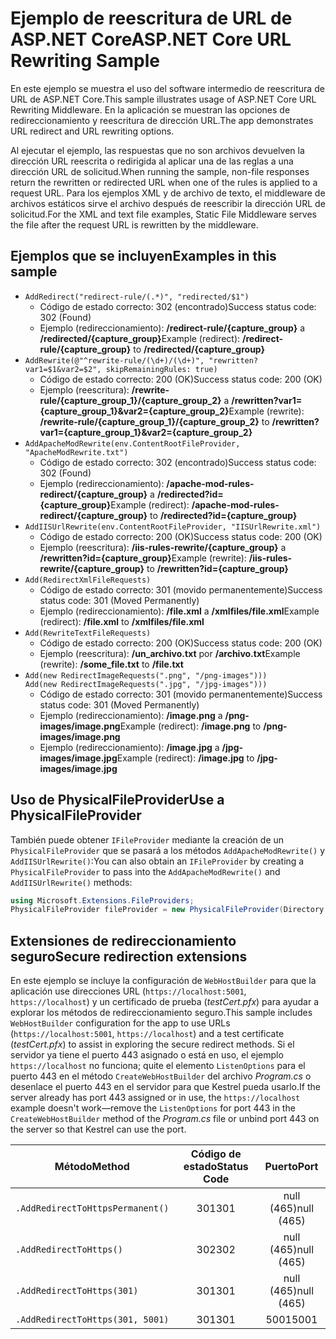 # <a name="aspnet-core-url-rewriting-sample"></a><span data-ttu-id="005fe-101">Ejemplo de reescritura de URL de ASP.NET Core</span><span class="sxs-lookup"><span data-stu-id="005fe-101">ASP.NET Core URL Rewriting Sample</span></span>

<span data-ttu-id="005fe-102">En este ejemplo se muestra el uso del software intermedio de reescritura de URL de ASP.NET Core.</span><span class="sxs-lookup"><span data-stu-id="005fe-102">This sample illustrates usage of ASP.NET Core URL Rewriting Middleware.</span></span> <span data-ttu-id="005fe-103">En la aplicación se muestran las opciones de redireccionamiento y reescritura de dirección URL.</span><span class="sxs-lookup"><span data-stu-id="005fe-103">The app demonstrates URL redirect and URL rewriting options.</span></span>

<span data-ttu-id="005fe-104">Al ejecutar el ejemplo, las respuestas que no son archivos devuelven la dirección URL reescrita o redirigida al aplicar una de las reglas a una dirección URL de solicitud.</span><span class="sxs-lookup"><span data-stu-id="005fe-104">When running the sample, non-file responses return the rewritten or redirected URL when one of the rules is applied to a request URL.</span></span> <span data-ttu-id="005fe-105">Para los ejemplos XML y de archivo de texto, el middleware de archivos estáticos sirve el archivo después de reescribir la dirección URL de solicitud.</span><span class="sxs-lookup"><span data-stu-id="005fe-105">For the XML and text file examples, Static File Middleware serves the file after the request URL is rewritten by the middleware.</span></span>

## <a name="examples-in-this-sample"></a><span data-ttu-id="005fe-106">Ejemplos que se incluyen</span><span class="sxs-lookup"><span data-stu-id="005fe-106">Examples in this sample</span></span>

* `AddRedirect("redirect-rule/(.*)", "redirected/$1")`
  - <span data-ttu-id="005fe-107">Código de estado correcto: 302 (encontrado)</span><span class="sxs-lookup"><span data-stu-id="005fe-107">Success status code: 302 (Found)</span></span>
  - <span data-ttu-id="005fe-108">Ejemplo (redireccionamiento): **/redirect-rule/{capture_group}** a **/redirected/{capture_group}**</span><span class="sxs-lookup"><span data-stu-id="005fe-108">Example (redirect): **/redirect-rule/{capture_group}** to **/redirected/{capture_group}**</span></span>
* `AddRewrite(@"^rewrite-rule/(\d+)/(\d+)", "rewritten?var1=$1&var2=$2", skipRemainingRules: true)`
  - <span data-ttu-id="005fe-109">Código de estado correcto: 200 (OK)</span><span class="sxs-lookup"><span data-stu-id="005fe-109">Success status code: 200 (OK)</span></span>
  - <span data-ttu-id="005fe-110">Ejemplo (reescritura): **/rewrite-rule/{capture_group_1}/{capture_group_2}** a **/rewritten?var1={capture_group_1}&var2={capture_group_2}**</span><span class="sxs-lookup"><span data-stu-id="005fe-110">Example (rewrite): **/rewrite-rule/{capture_group_1}/{capture_group_2}** to **/rewritten?var1={capture_group_1}&var2={capture_group_2}**</span></span>
* `AddApacheModRewrite(env.ContentRootFileProvider, "ApacheModRewrite.txt")`
  - <span data-ttu-id="005fe-111">Código de estado correcto: 302 (encontrado)</span><span class="sxs-lookup"><span data-stu-id="005fe-111">Success status code: 302 (Found)</span></span>
  - <span data-ttu-id="005fe-112">Ejemplo (redireccionamiento): **/apache-mod-rules-redirect/{capture_group}** a **/redirected?id={capture_group}**</span><span class="sxs-lookup"><span data-stu-id="005fe-112">Example (redirect): **/apache-mod-rules-redirect/{capture_group}** to **/redirected?id={capture_group}**</span></span>
* `AddIISUrlRewrite(env.ContentRootFileProvider, "IISUrlRewrite.xml")`
  - <span data-ttu-id="005fe-113">Código de estado correcto: 200 (OK)</span><span class="sxs-lookup"><span data-stu-id="005fe-113">Success status code: 200 (OK)</span></span>
  - <span data-ttu-id="005fe-114">Ejemplo (reescritura): **/iis-rules-rewrite/{capture_group}** a **/rewritten?id={capture_group}**</span><span class="sxs-lookup"><span data-stu-id="005fe-114">Example (rewrite): **/iis-rules-rewrite/{capture_group}** to **/rewritten?id={capture_group}**</span></span>
* `Add(RedirectXmlFileRequests)`
  - <span data-ttu-id="005fe-115">Código de estado correcto: 301 (movido permanentemente)</span><span class="sxs-lookup"><span data-stu-id="005fe-115">Success status code: 301 (Moved Permanently)</span></span>
  - <span data-ttu-id="005fe-116">Ejemplo (redireccionamiento): **/file.xml** a **/xmlfiles/file.xml**</span><span class="sxs-lookup"><span data-stu-id="005fe-116">Example (redirect): **/file.xml** to **/xmlfiles/file.xml**</span></span>
* `Add(RewriteTextFileRequests)`
  - <span data-ttu-id="005fe-117">Código de estado correcto: 200 (OK)</span><span class="sxs-lookup"><span data-stu-id="005fe-117">Success status code: 200 (OK)</span></span>
  - <span data-ttu-id="005fe-118">Ejemplo (reescritura): **/un_archivo.txt** por **/archivo.txt**</span><span class="sxs-lookup"><span data-stu-id="005fe-118">Example (rewrite): **/some_file.txt** to **/file.txt**</span></span>
* `Add(new RedirectImageRequests(".png", "/png-images")))`<br>`Add(new RedirectImageRequests(".jpg", "/jpg-images")))`
  - <span data-ttu-id="005fe-119">Código de estado correcto: 301 (movido permanentemente)</span><span class="sxs-lookup"><span data-stu-id="005fe-119">Success status code: 301 (Moved Permanently)</span></span>
  - <span data-ttu-id="005fe-120">Ejemplo (redireccionamiento): **/image.png** a **/png-images/image.png**</span><span class="sxs-lookup"><span data-stu-id="005fe-120">Example (redirect): **/image.png** to **/png-images/image.png**</span></span>
  - <span data-ttu-id="005fe-121">Ejemplo (redireccionamiento): **/image.jpg** a **/jpg-images/image.jpg**</span><span class="sxs-lookup"><span data-stu-id="005fe-121">Example (redirect): **/image.jpg** to **/jpg-images/image.jpg**</span></span>

## <a name="use-a-physicalfileprovider"></a><span data-ttu-id="005fe-122">Uso de PhysicalFileProvider</span><span class="sxs-lookup"><span data-stu-id="005fe-122">Use a PhysicalFileProvider</span></span>

<span data-ttu-id="005fe-123">También puede obtener `IFileProvider` mediante la creación de un `PhysicalFileProvider` que se pasará a los métodos `AddApacheModRewrite()` y `AddIISUrlRewrite()`:</span><span class="sxs-lookup"><span data-stu-id="005fe-123">You can also obtain an `IFileProvider` by creating a `PhysicalFileProvider` to pass into the `AddApacheModRewrite()` and `AddIISUrlRewrite()` methods:</span></span>

```csharp
using Microsoft.Extensions.FileProviders;
PhysicalFileProvider fileProvider = new PhysicalFileProvider(Directory.GetCurrentDirectory());
```

## <a name="secure-redirection-extensions"></a><span data-ttu-id="005fe-124">Extensiones de redireccionamiento seguro</span><span class="sxs-lookup"><span data-stu-id="005fe-124">Secure redirection extensions</span></span>

<span data-ttu-id="005fe-125">En este ejemplo se incluye la configuración de `WebHostBuilder` para que la aplicación use direcciones URL (`https://localhost:5001`, `https://localhost`) y un certificado de prueba (*testCert.pfx*) para ayudar a explorar los métodos de redireccionamiento seguro.</span><span class="sxs-lookup"><span data-stu-id="005fe-125">This sample includes `WebHostBuilder` configuration for the app to use URLs (`https://localhost:5001`, `https://localhost`) and a test certificate (*testCert.pfx*) to assist in exploring the secure redirect methods.</span></span> <span data-ttu-id="005fe-126">Si el servidor ya tiene el puerto 443 asignado o está en uso, el ejemplo `https://localhost` no funciona; quite el elemento `ListenOptions` para el puerto 443 en el método `CreateWebHostBuilder` del archivo *Program.cs* o desenlace el puerto 443 en el servidor para que Kestrel pueda usarlo.</span><span class="sxs-lookup"><span data-stu-id="005fe-126">If the server already has port 443 assigned or in use, the `https://localhost` example doesn't work&mdash;remove the `ListenOptions` for port 443 in the `CreateWebHostBuilder` method of the *Program.cs* file or unbind port 443 on the server so that Kestrel can use the port.</span></span>

| <span data-ttu-id="005fe-127">Método</span><span class="sxs-lookup"><span data-stu-id="005fe-127">Method</span></span>                           | <span data-ttu-id="005fe-128">Código de estado</span><span class="sxs-lookup"><span data-stu-id="005fe-128">Status Code</span></span> |    <span data-ttu-id="005fe-129">Puerto</span><span class="sxs-lookup"><span data-stu-id="005fe-129">Port</span></span>    |
| -------------------------------- | :---------: | :--------: |
| `.AddRedirectToHttpsPermanent()` |     <span data-ttu-id="005fe-130">301</span><span class="sxs-lookup"><span data-stu-id="005fe-130">301</span></span>     | <span data-ttu-id="005fe-131">null (465)</span><span class="sxs-lookup"><span data-stu-id="005fe-131">null (465)</span></span> |
| `.AddRedirectToHttps()`          |     <span data-ttu-id="005fe-132">302</span><span class="sxs-lookup"><span data-stu-id="005fe-132">302</span></span>     | <span data-ttu-id="005fe-133">null (465)</span><span class="sxs-lookup"><span data-stu-id="005fe-133">null (465)</span></span> |
| `.AddRedirectToHttps(301)`       |     <span data-ttu-id="005fe-134">301</span><span class="sxs-lookup"><span data-stu-id="005fe-134">301</span></span>     | <span data-ttu-id="005fe-135">null (465)</span><span class="sxs-lookup"><span data-stu-id="005fe-135">null (465)</span></span> |
| `.AddRedirectToHttps(301, 5001)` |     <span data-ttu-id="005fe-136">301</span><span class="sxs-lookup"><span data-stu-id="005fe-136">301</span></span>     |    <span data-ttu-id="005fe-137">5001</span><span class="sxs-lookup"><span data-stu-id="005fe-137">5001</span></span>    |
